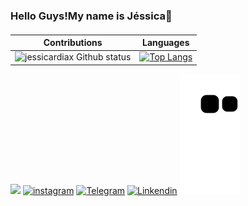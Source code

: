 ### Hello Guys!My name is Jéssica👋

####
 |Contributions  |Languages  |
|---|---|
|![jessicardiax Github status](https://github-readme-stats.vercel.app/api?username=jessicardiax&show_icons=true&theme=midnight-purple) |[![Top Langs](https://github-readme-stats.vercel.app/api/top-langs/?username=jessicardiax&layout=compact&theme=midnight-purple)](https://github.com/jessicardiax/github-readme-stats)  | 


 <a href= "mailto:jessicardias.ufersa@gmailcom"><img src="https://img.shields.io/badge/Gmail-D14836?style=for-the-badge&logo=gmail&logoColor=white" target="_blank"></a>
[![instagram](https://img.shields.io/badge/Instagram-E4405F?style=for-the-badge&logo=instagram&logoColor=white)](https://www.instagram.com/jessicardiax/)
[![Telegram](https://img.shields.io/badge/Telegram-2CA5E0?style=for-the-badge&logo=telegram&logoColor=white)](https://t.me/+5585996881545)
[![Linkendin](https://img.shields.io/badge/LinkedIn-0077B5?style=for-the-badge&logo=linkedin&logoColor=white)](https://www.linkedin.com/in/jessicardiax/)
![snake gif](https://github.com/jessicardiax/jessicardiax/blob/output/github-contribution-grid-snake.svg)
